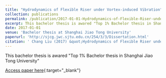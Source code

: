 ```yaml
---
title: "Hydrodynamics of Flexible Riser under Vortex-induced Vibration"
collection: publications
permalink: /publication/2017-01-01-Hydrodynamics-of-Flexible-Riser-under-Vortex-induced-Vibration
excerpt: This bachelor thesis is awared "Top 1% Bachelor thesis in Shanghai Jiao Tong University"
date: 2017-01-01
venue: 'Bachelor thesis at Shanghai Jiao Tong University'
paperurl: 'http://sjcg.jwc.sjtu.edu.cn/254/3/3/Dissertation.html'
citation: ' Chang Liu (2017) &quot;Hydrodynamics of Flexible Riser under Vortex-induced Vibration.&quot; <i>Bachelor thesis at Shanghai Jiao Tong University</i>.'
---
```

This bachelor thesis is awared "Top 1% Bachelor thesis in Shanghai Jiao Tong University"

[Access paper here](http://sjcg.jwc.sjtu.edu.cn/254/3/3/Dissertation.html){:target="_blank"}
